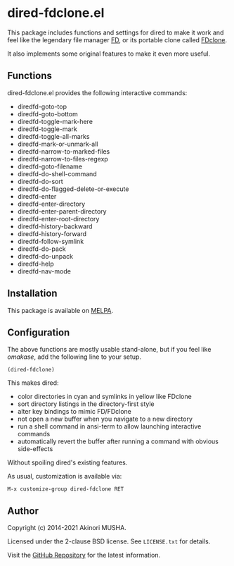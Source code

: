 # dired-fdclone.el

This package includes functions and settings for dired to make it work
and feel like the legendary file manager
[FD](http://ja.wikipedia.org/wiki/FD_%28%E3%83%95%E3%82%A1%E3%82%A4%E3%83%AB%E7%AE%A1%E7%90%86%E3%82%BD%E3%83%95%E3%83%88%29),
or its portable clone called
[FDclone](http://hp.vector.co.jp/authors/VA012337/soft/fd/).

It also implements some original features to make it even more useful.

## Functions

dired-fdclone.el provides the following interactive commands:

* diredfd-goto-top
* diredfd-goto-bottom
* diredfd-toggle-mark-here
* diredfd-toggle-mark
* diredfd-toggle-all-marks
* diredfd-mark-or-unmark-all
* diredfd-narrow-to-marked-files
* diredfd-narrow-to-files-regexp
* diredfd-goto-filename
* diredfd-do-shell-command
* diredfd-do-sort
* diredfd-do-flagged-delete-or-execute
* diredfd-enter
* diredfd-enter-directory
* diredfd-enter-parent-directory
* diredfd-enter-root-directory
* diredfd-history-backward
* diredfd-history-forward
* diredfd-follow-symlink
* diredfd-do-pack
* diredfd-do-unpack
* diredfd-help
* diredfd-nav-mode

## Installation

This package is available on [MELPA](http://melpa.org/).

## Configuration

The above functions are mostly usable stand-alone, but if you feel
like _omakase_, add the following line to your setup.

```elisp
(dired-fdclone)
```

This makes dired:

- color directories in cyan and symlinks in yellow like FDclone
- sort directory listings in the directory-first style
- alter key bindings to mimic FD/FDclone
- not open a new buffer when you navigate to a new directory
- run a shell command in ansi-term to allow launching interactive
  commands
- automatically revert the buffer after running a command with obvious
  side-effects

Without spoiling dired's existing features.

As usual, customization is available via:

    M-x customize-group dired-fdclone RET

## Author

Copyright (c) 2014-2021 Akinori MUSHA.

Licensed under the 2-clause BSD license.  See `LICENSE.txt` for
details.

Visit the [GitHub Repository](https://github.com/knu/dired-fdclone.el)
for the latest information.
